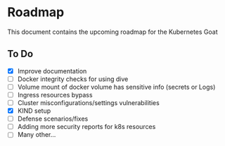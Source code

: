 # Roadmap

This document contains the upcoming roadmap for the Kubernetes Goat

## To Do

- [x] Improve documentation
- [ ] Docker integrity checks for using dive
- [ ] Volume mount of docker volume has sensitive info (secrets or Logs)
- [ ] Ingress resources bypass
- [ ] Cluster misconfigurations/settings vulnerabilities
- [x] KIND setup
- [ ] Defense scenarios/fixes
- [ ] Adding more security reports for k8s resources
- [ ] Many other...
